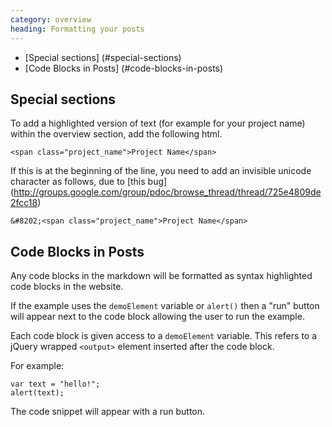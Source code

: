 ```yaml
---
category: overview
heading: Formatting your posts
---
```


- [Special sections] (#special-sections)
- [Code Blocks in Posts] (#code-blocks-in-posts)


<h2><a id="special-sections" class="permalink">&#8205;</a>Special sections</h2>

To add a highlighted version of text (for example for your project name) within the overview section, add the following html.

    <span class="project_name">Project Name</span>

If this is at the beginning of the line, you need to add an invisible unicode character as follows, due to [this bug] (http://groups.google.com/group/pdoc/browse_thread/thread/725e4809de2fcc18)

    &#8202;<span class="project_name">Project Name</span>

<h2><a id="code-blocks-in-posts" class="permalink">&#8205;</a>Code Blocks in Posts</h2>

Any  code blocks in the markdown will be formatted as syntax highlighted code blocks in the website.

If the example uses the `demoElement` variable or `alert()` then a "run" button will appear next to the code block allowing the user to run the example.

Each code block is given access to a `demoElement` variable. This refers to a
jQuery wrapped `<output>` element inserted after the code block.

For example:

    var text = "hello!";
    alert(text);

The code snippet will appear with a run button. 
